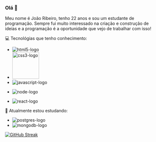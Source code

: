 ### Olá 👋


  Meu nome é João Ribeiro, tenho 22 anos e sou um estudante de programação. Sempre fui muito interessado na criação e construção de ideias e a programação é a oportunidade que vejo de trabalhar com isso!
  
 :computer: Tecnológias que tenho conhecimento:
   
   - <img src="https://img.shields.io/badge/HTML5-E34F26?style=for-the-badge&logo=html5&logoColor=white" alt="html5-logo" >
   - <img src="https://img.shields.io/badge/CSS3-1572B6?style=for-the-badge&logo=css3&logoColor=white" alt="css3-logo" width="88">
   - <img src="https://img.shields.io/badge/JavaScript-323330?style=for-the-badge&logo=javascript&logoColor=F7DF1E" alt="javascript-logo" >
   - <img src="https://img.shields.io/badge/Node.js-43853D?style=for-the-badge&logo=node.js&logoColor=white"
alt="node-logo">
- <img src="https://img.shields.io/badge/React-20232A?style=for-the-badge&logo=react&logoColor=61DAFB" alt="react-logo">
   
  <!--<img alt="João Ribeiro's Github Stats" src="https://github-readme-stats-joaovtribeiro.vercel.app/api?username=JoaoVtRibeiro&show_icons=true&theme=dark">
  
  <br>
  
  <img alt="João Ribeiro most used languages" src="https://github-readme-stats-joaovtribeiro.vercel.app/api/top-langs/?username=JoaoVtRibeiro&layout=compact&theme=dark">-->
  
 :pencil: Atualmente estou estudando:
 
 - <img src="https://img.shields.io/badge/PostgreSQL-316192?style=for-the-badge&logo=postgresql&logoColor=white" alt="postgres-logo">
 - <img src="https://img.shields.io/badge/MongoDB-4EA94B?style=for-the-badge&logo=mongodb&logoColor=white" alt="mongodb-logo">
  [![GitHub Streak](https://streak-stats.demolab.com?user=JoaoVtRibeiro&theme=dark&locale=pt_BR)](https://git.io/streak-stats)

